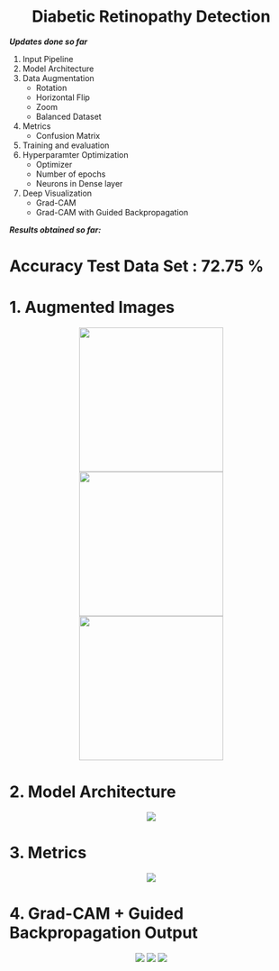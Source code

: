  
<h1 align="center">
	Diabetic Retinopathy Detection
</h1>

**_Updates done so far_**

1) Input Pipeline
2) Model Architecture
3) Data Augmentation
	- Rotation
	- Horizontal Flip
	- Zoom
	- Balanced Dataset
4) Metrics
	- Confusion Matrix 	
5) Training and evaluation
6) Hyperparamter Optimization
	- Optimizer
	- Number of epochs
	- Neurons in Dense layer 
5) Deep Visualization
	- Grad-CAM
	- Grad-CAM with Guided Backpropagation


**_Results obtained so far:_**
<h1 align="left">
	Accuracy Test Data Set : 72.75 %
</h1>

<h1 align="left">
	1. Augmented Images
</h1>

<p align="center">
  <img src="https://media.github.tik.uni-stuttgart.de/user/986/files/798cda80-3145-11ea-8a07-8365194d66a8" width="256" height="256" />
  <img src="https://media.github.tik.uni-stuttgart.de/user/986/files/71379e00-314b-11ea-91d1-eb795a88117d" width="256" height="256" />
  <img src="https://media.github.tik.uni-stuttgart.de/user/986/files/ca9fcd00-314b-11ea-893b-31ebb46aa7c8" width="256" height="256" />
</p>

<h1 align="left">
	2. Model Architecture
</h1>
<p align="center">
  <img src="https://media.github.tik.uni-stuttgart.de/user/986/files/6c5fdc00-3ab3-11ea-8ae4-7719b0df0c73" >
 
</p>

<h1 align="left">
	3. Metrics
</h1>


<p align="center">
  <img src="https://media.github.tik.uni-stuttgart.de/user/986/files/801b5200-3145-11ea-962f-5de72af8437d"  >
</p>


<h1 align="left">
	4. Grad-CAM + Guided Backpropagation Output
</h1>


<p align="center">
  <img src="https://media.github.tik.uni-stuttgart.de/user/986/files/449d3680-3942-11ea-9e19-3c4295bbfdca" />
  <img src="https://media.github.tik.uni-stuttgart.de/user/986/files/449d3680-3942-11ea-8031-b7e8e5a0c74b" /> 
<img src="https://media.github.tik.uni-stuttgart.de/user/986/files/449d3680-3942-11ea-8592-acf11f6ed400" /> 
  
	
</p>


